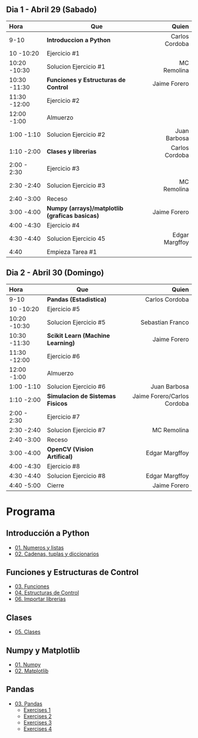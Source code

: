 ## Dia 1 - Abril 29 (Sabado) ###

 Hora |  Que | Quien 
:---- | ----- | ---: | 
9-10 | **Introduccion a Python** | Carlos Cordoba
10     -10:20 | Ejercicio #1  |
10:20  -10:30 | Solucion Ejercicio #1 | MC Remolina
10:30  -11:30 | **Funciones y Estructuras de Control** | Jaime Forero
11:30  -12:00 | Ejercicio #2 |
12:00  -1:00 | Almuerzo |
1:00  -1:10 | Solucion Ejercicio #2 | Juan Barbosa
1:10  -2:00 | **Clases y librerias** | Carlos Cordoba
2:00    - 2:30 | Ejercicio #3 |
2:30    -2:40 | Solucion Ejercicio #3 | MC Remolina
2:40    -3:00 | Receso |
3:00    -4:00 | **Numpy (arrays)/matplotlib (graficas basicas)** | Jaime Forero
4:00    -4:30 | Ejercicio #4  |
4:30    -4:40 | Solucion Ejercicio 45 | Edgar Margffoy
4:40          | Empieza Tarea #1|

## Dia 2 - Abril 30 (Domingo) ###

 Hora |  Que | Quien 
:---- | ----- | ---: | 
9-10 | **Pandas (Estadistica)** | Carlos Cordoba
10     -10:20 | Ejercicio #5  |
10:20  -10:30 | Solucion Ejercicio #5 | Sebastian Franco
10:30  -11:30 | **Scikit Learn (Machine Learning)** | Jaime Forero
11:30  -12:00 | Ejercicio #6 |
12:00  -1:00 | Almuerzo |
1:00  -1:10 | Solucion Ejercicio #6 | Juan Barbosa
1:10  -2:00 | **Simulacion de Sistemas Fisicos** | Jaime Forero/Carlos Cordoba
2:00    - 2:30 | Ejercicio #7 |
2:30    -2:40 | Solucion Ejercicio #7 | MC Remolina
2:40    -3:00 | Receso |
3:00    -4:00 | **OpenCV (Vision Artifical)** | Edgar Margffoy
4:00    -4:30 | Ejercicio #8  |
4:30    -4:40 | Solucion Ejercicio #8 | Edgar Margffoy
4:40    -5:00 | Cierre | Jaime Forero

# Programa
## Introducción a Python

* [01. Numeros y listas](http://nbviewer.ipython.org/github/ccordoba12/curso-python/blob/master/Introduccion/01.%20Numeros%20y%20listas.ipynb)
* [02. Cadenas, tuplas y diccionarios](http://nbviewer.ipython.org/github/ccordoba12/curso-python/blob/master/Introduccion/02.%20Cadenas%2C%20tuplas%20y%20diccionarios.ipynb)

## Funciones y Estructuras de Control
* [03. Funciones](http://nbviewer.ipython.org/github/ccordoba12/curso-python/blob/master/Introduccion/03.%20Funciones.ipynb)
* [04. Estructuras de Control](http://nbviewer.ipython.org/github/ccordoba12/curso-python/blob/master/Introduccion/04.%20Estructuras%20de%20Control.ipynb)
* [06. Importar librerias](http://nbviewer.ipython.org/github/ccordoba12/curso-python/blob/master/Introduccion/06.%20Importar%20librerias.ipynb)

## Clases 
* [05. Clases](http://nbviewer.ipython.org/github/ccordoba12/curso-python/blob/master/Introduccion/05.%20Clases.ipynb)



## Numpy y Matplotlib

* [01. Numpy](http://nbviewer.jupyter.org/github/ccordoba12/curso-python/blob/master/Modulos%20cientificos/01.%20Numpy.ipynb)
* [02. Matplotlib](http://nbviewer.ipython.org/github/ccordoba12/curso-python/blob/master/Modulos%20cientificos/02.%20Matplotlib.ipynb)

## Pandas
* [03. Pandas](http://nbviewer.ipython.org/github/ccordoba12/curso-python/blob/master/Modulos%20cientificos/Pandas/03.%20Pandas.ipynb)
  * [Exercises 1](http://nbviewer.ipython.org/github/ccordoba12/curso-python/blob/master/Modulos%20cientificos/Pandas/Exercises-1.ipynb)
  * [Exercises 2](http://nbviewer.ipython.org/github/ccordoba12/curso-python/blob/master/Modulos%20cientificos/Pandas/Exercises-2.ipynb)
  * [Exercises 3](http://nbviewer.ipython.org/github/ccordoba12/curso-python/blob/master/Modulos%20cientificos/Pandas/Exercises-3.ipynb)
  * [Exercises 4](http://nbviewer.ipython.org/github/ccordoba12/curso-python/blob/master/Modulos%20cientificos/Pandas/Exercises-4.ipynb)

